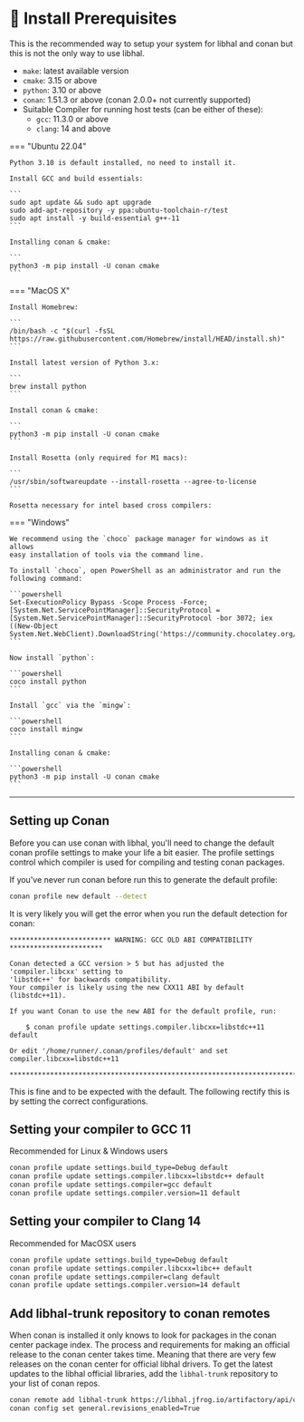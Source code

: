 # 🧰 Install Prerequisites

This is the recommended way to setup your system for libhal and conan but this
is not the only way to use libhal.

- `make`: latest available version
- `cmake`: 3.15 or above
- `python`: 3.10 or above
- `conan`: 1.51.3 or above (conan 2.0.0+ not currently supported)
- Suitable Compiler for running host tests (can be either of these):
    - `gcc`: 11.3.0 or above
    - `clang`: 14 and above

=== "Ubuntu 22.04"

    Python 3.10 is default installed, no need to install it.

    Install GCC and build essentials:

    ```
    sudo apt update && sudo apt upgrade
    sudo add-apt-repository -y ppa:ubuntu-toolchain-r/test
    sudo apt install -y build-essential g++-11
    ```

    Installing conan & cmake:

    ```
    python3 -m pip install -U conan cmake
    ```

=== "MacOS X"

    Install Homebrew:

    ```
    /bin/bash -c "$(curl -fsSL https://raw.githubusercontent.com/Homebrew/install/HEAD/install.sh)"
    ```

    Install latest version of Python 3.x:

    ```
    brew install python
    ```

    Install conan & cmake:

    ```
    python3 -m pip install -U conan cmake
    ```

    Install Rosetta (only required for M1 macs):

    ```
    /usr/sbin/softwareupdate --install-rosetta --agree-to-license
    ```

    Rosetta necessary for intel based cross compilers:

=== "Windows"

    We recommend using the `choco` package manager for windows as it allows
    easy installation of tools via the command line.

    To install `choco`, open PowerShell as an administrator and run the
    following command:

    ```powershell
    Set-ExecutionPolicy Bypass -Scope Process -Force; [System.Net.ServicePointManager]::SecurityProtocol = [System.Net.ServicePointManager]::SecurityProtocol -bor 3072; iex ((New-Object System.Net.WebClient).DownloadString('https://community.chocolatey.org/install.ps1'))
    ```

    Now install `python`:

    ```powershell
    coco install python
    ```

    Install `gcc` via the `mingw`:

    ```powershell
    coco install mingw
    ```

    Installing conan & cmake:

    ```powershell
    python3 -m pip install -U conan cmake
    ```

---

## Setting up Conan

Before you can use conan with libhal, you'll need to change the default conan
profile settings to make your life a bit easier. The profile settings control
which compiler is used for compiling and testing conan packages.

If you've never run conan before run this to generate the default profile:

```bash
conan profile new default --detect
```

It is very likely you will get the error when you run the default detection for
conan:

```
************************* WARNING: GCC OLD ABI COMPATIBILITY ***********************

Conan detected a GCC version > 5 but has adjusted the 'compiler.libcxx' setting to
'libstdc++' for backwards compatibility.
Your compiler is likely using the new CXX11 ABI by default (libstdc++11).

If you want Conan to use the new ABI for the default profile, run:

    $ conan profile update settings.compiler.libcxx=libstdc++11 default

Or edit '/home/runner/.conan/profiles/default' and set compiler.libcxx=libstdc++11

************************************************************************************
```

This is fine and to be expected with the default. The following rectify this is
by setting the correct configurations.

## Setting your compiler to GCC 11

Recommended for Linux & Windows users

```bash
conan profile update settings.build_type=Debug default
conan profile update settings.compiler.libcxx=libstdc++ default
conan profile update settings.compiler=gcc default
conan profile update settings.compiler.version=11 default
```

## Setting your compiler to Clang 14

Recommended for MacOSX users

```bash
conan profile update settings.build_type=Debug default
conan profile update settings.compiler.libcxx=libc++ default
conan profile update settings.compiler=clang default
conan profile update settings.compiler.version=14 default
```

## Add libhal-trunk repository to conan remotes

When conan is installed it only knows to look for packages in the conan center
package index. The process and requirements for making an official release to
the conan center takes time. Meaning that there are very few releases on the
conan center for official libhal drivers. To get the latest updates to the
libhal official libraries, add the `libhal-trunk` repository to your list of
conan repos.

```bash
conan remote add libhal-trunk https://libhal.jfrog.io/artifactory/api/conan/trunk-conan --insert
conan config set general.revisions_enabled=True
```
